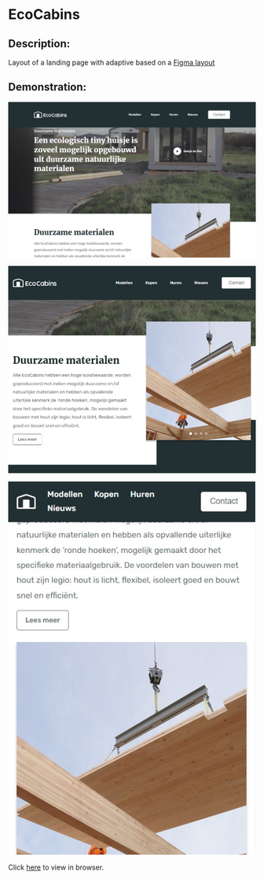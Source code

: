 # EcoCabins

## Description:

Layout of a landing page with adaptive based on a [Figma layout](https://www.figma.com/community/file/1018095179760337641/ecocabins-landingspage)

## Demonstration:

![Laptop size](/img/readme/laptop.jpg "Laptop size")

![Tablet size](/img/readme/tablet.jpg "Tablet size")

![Mobile size](/img/readme/mobile-l.jpg "Mobile size")

Click [here](https://ecocabins-landing.surge.sh/) to view in browser.
